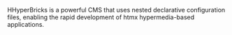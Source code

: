  HHyperBricks is a powerful CMS that uses nested declarative configuration files, enabling the rapid development of htmx hypermedia-based applications.